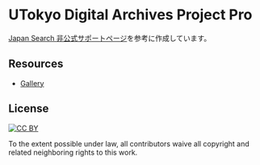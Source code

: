 # UTokyo Digital Archives Project Pro

[Japan Search 非公式サポートページ](https://www.kanzaki.com/works/ld/jpsearch/)を参考に作成しています。

## Resources
* [Gallery](https://github.com/nakamura196/portal_pro/wiki/Gallery)

## License

[![CC BY](http://mirrors.creativecommons.org/presskit/buttons/88x31/svg/by.svg)](https://creativecommons.org/licenses/by/4.0/)

To the extent possible under law, all contributors waive all copyright and related neighboring rights to this work.
